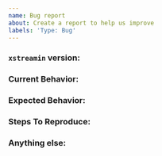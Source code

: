 ```yaml
---
name: Bug report
about: Create a report to help us improve
labels: 'Type: Bug'
---
```



<!-- ISSUES MISSING IMPORTANT INFORMATION MAY BE CLOSED WITHOUT INVESTIGATION. -->

### `xstreamin` version:
<!-- We only accept issues that are reproducible on the latest version of `xstreamin`. -->
<!-- You can find the latest version of project at https://github.com/hueristiq/xstreamin/releases/ -->

### Current Behavior:
<!-- A concise description of what you're experiencing. -->

### Expected Behavior:
<!-- A concise description of what you expected to happen. -->

### Steps To Reproduce:
<!--
Example: steps to reproduce the behavior:
1. Run 'xstreamin ..'
2. See error...
-->

### Anything else:
<!-- Links? References? Screnshots? Anything that will give us more contexstreamin about the issue that you are encountering! -->
